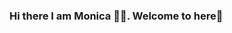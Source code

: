 ### Hi there I am Monica 👧🏻. Welcome to here👋

<!--
**boniu86/boniu86** is a ✨ _special_ ✨ repository because its `README.md` (this file) appears on your GitHub profile.


- ✨ Love to explore, love to ask questions, love to learn by doing.  
- 🔭 I’m currently working on live natural language processing. :laughing:. Current job is working as an interpreter on the phone for ESL customers who needs help. I need to keep my kitchen running when I am learning and training to be a Machine Learning Engineer. 
- 🌱 I’m currently learning Cloud Development, Natural Language Processing and Deep Learning. 
- 👯 I’m looking to collaborate on Yahoo Financial Data Analysis, Ontario House Market Analysis
- 🤔 I’m looking for help with how to be a Machine Learning Engnieer, How to be better at interview
- 💬 Ask me about anything, cooking, programming, even life :clap:
- 📫 How to reach me: :postbox: write a letter, my 🦉 will pick it up. 
- 😄 Pronouns: ...
- ⚡ Fun fact: I am a successful home cook 🍳🍽️, designited by CAT Brotherhood Association (a thing made by my three persian cat) 🐾😻😼
-->


